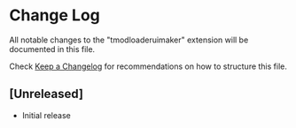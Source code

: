 # Change Log

All notable changes to the "tmodloaderuimaker" extension will be documented in this file.

Check [Keep a Changelog](http://keepachangelog.com/) for recommendations on how to structure this file.

## [Unreleased]

- Initial release